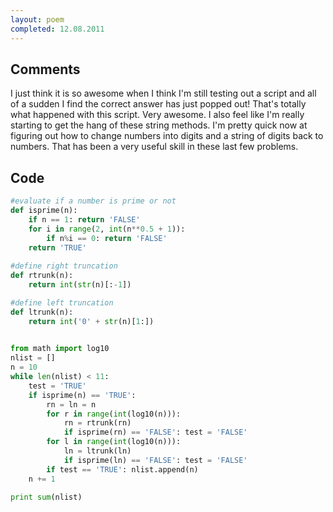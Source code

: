 ```yaml
---
layout: poem
completed: 12.08.2011
---
```


## Comments

I just think it is so awesome when I think I'm still testing out a script and
all of a sudden I find the correct answer has just popped out! That's totally
what happened with this script. Very awesome. I also feel like I'm really
starting to get the hang of these string methods. I'm pretty quick now at
figuring out how to change numbers into digits and a string of digits back to
numbers. That has been a very useful skill in these last few problems.

## Code

```python
#evaluate if a number is prime or not
def isprime(n):
	if n == 1: return 'FALSE'
	for i in range(2, int(n**0.5 + 1)):
		if n%i == 0: return 'FALSE'
	return 'TRUE'
	
#define right truncation
def rtrunk(n):
	return int(str(n)[:-1])

#define left truncation
def ltrunk(n):
	return int('0' + str(n)[1:])
	

from math import log10
nlist = []
n = 10
while len(nlist) < 11:
	test = 'TRUE'
	if isprime(n) == 'TRUE':
		rn = ln = n
		for r in range(int(log10(n))):
			rn = rtrunk(rn)
			if isprime(rn) == 'FALSE': test = 'FALSE'
		for l in range(int(log10(n))):
			ln = ltrunk(ln)
			if isprime(ln) == 'FALSE': test = 'FALSE'
		if test == 'TRUE': nlist.append(n)
	n += 1

print sum(nlist)
```

